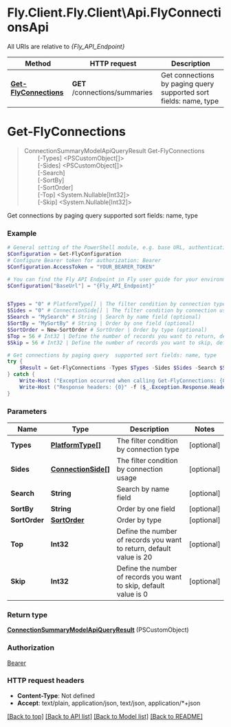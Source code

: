 # Fly.Client.Fly.Client\Api.FlyConnectionsApi

All URIs are relative to *{Fly_API_Endpoint}*

Method | HTTP request | Description
------------- | ------------- | -------------
[**Get-FlyConnections**](FlyConnectionsApi.md#Get-FlyConnections) | **GET** /connections/summaries | Get connections by paging query  supported sort fields: name, type


<a name="Get-FlyConnections"></a>
# **Get-FlyConnections**
> ConnectionSummaryModelApiQueryResult Get-FlyConnections<br>
> &nbsp;&nbsp;&nbsp;&nbsp;&nbsp;&nbsp;&nbsp;&nbsp;[-Types] <PSCustomObject[]><br>
> &nbsp;&nbsp;&nbsp;&nbsp;&nbsp;&nbsp;&nbsp;&nbsp;[-Sides] <PSCustomObject[]><br>
> &nbsp;&nbsp;&nbsp;&nbsp;&nbsp;&nbsp;&nbsp;&nbsp;[-Search] <String><br>
> &nbsp;&nbsp;&nbsp;&nbsp;&nbsp;&nbsp;&nbsp;&nbsp;[-SortBy] <String><br>
> &nbsp;&nbsp;&nbsp;&nbsp;&nbsp;&nbsp;&nbsp;&nbsp;[-SortOrder] <PSCustomObject><br>
> &nbsp;&nbsp;&nbsp;&nbsp;&nbsp;&nbsp;&nbsp;&nbsp;[-Top] <System.Nullable[Int32]><br>
> &nbsp;&nbsp;&nbsp;&nbsp;&nbsp;&nbsp;&nbsp;&nbsp;[-Skip] <System.Nullable[Int32]><br>

Get connections by paging query  supported sort fields: name, type

### Example
```powershell
# General setting of the PowerShell module, e.g. base URL, authentication, etc
$Configuration = Get-FlyConfiguration
# Configure Bearer token for authorization: Bearer
$Configuration.AccessToken = "YOUR_BEARER_TOKEN"

# You can find the Fly API Endpoint in Fly user guide for your environment.
$Configuration["BaseUrl"] = "{Fly_API_Endpoint}"


$Types = "0" # PlatformType[] | The filter condition by connection type (optional)
$Sides = "0" # ConnectionSide[] | The filter condition by connection usage (optional)
$Search = "MySearch" # String | Search by name field (optional)
$SortBy = "MySortBy" # String | Order by one field (optional)
$SortOrder = New-SortOrder # SortOrder | Order by type (optional)
$Top = 56 # Int32 | Define the number of records you want to return, default value is 20 (optional)
$Skip = 56 # Int32 | Define the number of records you want to skip, default value is 0 (optional)

# Get connections by paging query  supported sort fields: name, type
try {
    $Result = Get-FlyConnections -Types $Types -Sides $Sides -Search $Search -SortBy $SortBy -SortOrder $SortOrder -Top $Top -Skip $Skip
} catch {
    Write-Host ("Exception occurred when calling Get-FlyConnections: {0}" -f ($_.ErrorDetails | ConvertFrom-Json))
    Write-Host ("Response headers: {0}" -f ($_.Exception.Response.Headers | ConvertTo-Json))
}
```

### Parameters

Name | Type | Description  | Notes
------------- | ------------- | ------------- | -------------
 **Types** | [**PlatformType[]**](PlatformType.md)| The filter condition by connection type | [optional] 
 **Sides** | [**ConnectionSide[]**](ConnectionSide.md)| The filter condition by connection usage | [optional] 
 **Search** | **String**| Search by name field | [optional] 
 **SortBy** | **String**| Order by one field | [optional] 
 **SortOrder** | [**SortOrder**](SortOrder.md)| Order by type | [optional] 
 **Top** | **Int32**| Define the number of records you want to return, default value is 20 | [optional] 
 **Skip** | **Int32**| Define the number of records you want to skip, default value is 0 | [optional] 

### Return type

[**ConnectionSummaryModelApiQueryResult**](ConnectionSummaryModelApiQueryResult.md) (PSCustomObject)

### Authorization

[Bearer](../README.md#Bearer)

### HTTP request headers

 - **Content-Type**: Not defined
 - **Accept**: text/plain, application/json, text/json, application/*+json

[[Back to top]](#) [[Back to API list]](../README.md#documentation-for-api-endpoints) [[Back to Model list]](../README.md#documentation-for-models) [[Back to README]](../README.md)

